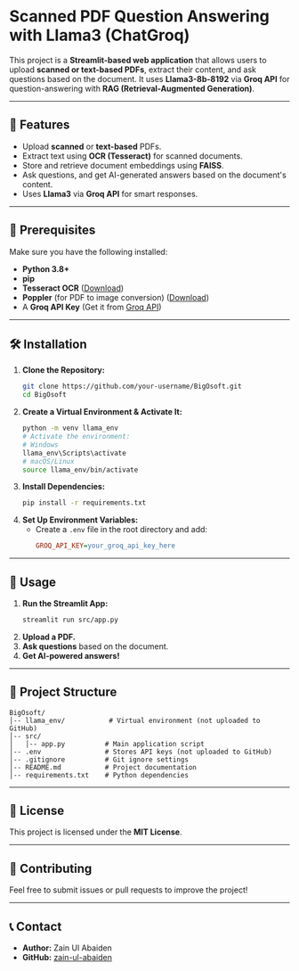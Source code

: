 # Scanned PDF Question Answering with Llama3 (ChatGroq)

This project is a **Streamlit-based web application** that allows users to upload **scanned or text-based PDFs**, extract their content, and ask questions based on the document. It uses **Llama3-8b-8192** via **Groq API** for question-answering with **RAG (Retrieval-Augmented Generation)**.

---

## 🚀 Features
- Upload **scanned** or **text-based** PDFs.
- Extract text using **OCR (Tesseract)** for scanned documents.
- Store and retrieve document embeddings using **FAISS**.
- Ask questions, and get AI-generated answers based on the document's content.
- Uses **Llama3** via **Groq API** for smart responses.

---

## 📌 Prerequisites
Make sure you have the following installed:

- **Python 3.8+**
- **pip**
- **Tesseract OCR** ([Download](https://github.com/UB-Mannheim/tesseract/wiki))
- **Poppler** (for PDF to image conversion) ([Download](https://github.com/oschwartz10612/poppler-windows/releases))
- A **Groq API Key** (Get it from [Groq API](https://groq.com))

---

## 🛠 Installation

1. **Clone the Repository:**
   ```bash
   git clone https://github.com/your-username/BigOsoft.git
   cd BigOsoft
   ```
2. **Create a Virtual Environment & Activate It:**
   ```bash
   python -m venv llama_env
   # Activate the environment:
   # Windows
   llama_env\Scripts\activate
   # macOS/Linux
   source llama_env/bin/activate
   ```
3. **Install Dependencies:**
   ```bash
   pip install -r requirements.txt
   ```
4. **Set Up Environment Variables:**
   - Create a `.env` file in the root directory and add:
     ```ini
     GROQ_API_KEY=your_groq_api_key_here
     ```

---

## 🔄 Usage

1. **Run the Streamlit App:**
   ```bash
   streamlit run src/app.py
   ```
2. **Upload a PDF.**
3. **Ask questions** based on the document.
4. **Get AI-powered answers!**

---

## 📂 Project Structure
```
BigOsoft/
│-- llama_env/           # Virtual environment (not uploaded to GitHub)
│-- src/
│   │-- app.py          # Main application script
│-- .env                # Stores API keys (not uploaded to GitHub)
│-- .gitignore          # Git ignore settings
│-- README.md           # Project documentation
│-- requirements.txt    # Python dependencies
```

---

## 📜 License
This project is licensed under the **MIT License**.

---

## 🤝 Contributing
Feel free to submit issues or pull requests to improve the project!

---

## 📞 Contact
- **Author:** Zain Ul Abaiden
- **GitHub:** [zain-ul-abaiden](https://github.com/zain-ul-abaiden)